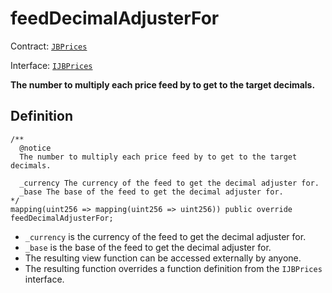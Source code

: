 # feedDecimalAdjusterFor

Contract: [`JBPrices`](../)

Interface: [`IJBPrices`](../../../interfaces/ijbprices.md)

**The number to multiply each price feed by to get to the target decimals.**

## Definition

```solidity
/** 
  @notice 
  The number to multiply each price feed by to get to the target decimals.

  _currency The currency of the feed to get the decimal adjuster for.
  _base The base of the feed to get the decimal adjuster for. 
*/
mapping(uint256 => mapping(uint256 => uint256)) public override feedDecimalAdjusterFor;
```

* `_currency` is the currency of the feed to get the decimal adjuster for.
* `_base` is the base of the feed to get the decimal adjuster for. 
* The resulting view function can be accessed externally by anyone. 
* The resulting function overrides a function definition from the `IJBPrices` interface.
